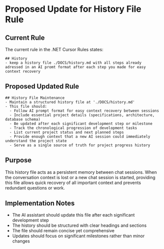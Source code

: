 # Proposed Update for History File Rule

## Current Rule
The current rule in the .NET Cursor Rules states:

```
## History
- keep a history file ./DOCS/history.md with all steps already adressed in an AI promt format after each step you made for easy context recovery
```

## Proposed Updated Rule

```
## History File Maintenance
- Maintain a structured history file at './DOCS/history.md'
- This file should:
  - Follow AI prompt format for easy context recovery between sessions
  - Include essential project details (specifications, architecture, database schema)
  - Be updated after each significant development step or milestone
  - Track the chronological progression of development tasks
  - List current project status and next planned steps
  - Provide enough context that a new AI session could immediately understand the project state
  - Serve as a single source of truth for project progress history
```

## Purpose
This history file acts as a persistent memory between chat sessions. When the conversation context is lost or a new chat session is started, providing this file allows quick recovery of all important context and prevents redundant questions or work.

## Implementation Notes
- The AI assistant should update this file after each significant development step
- The history should be structured with clear headings and sections
- The file should remain concise yet comprehensive
- Updates should focus on significant milestones rather than minor changes 